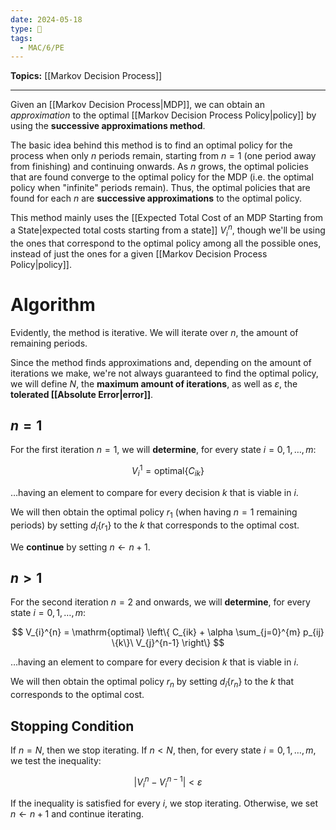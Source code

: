 ```yaml
---
date: 2024-05-18
type: 🧠
tags:
  - MAC/6/PE
---
```


**Topics:** [[Markov Decision Process]]

---

Given an [[Markov Decision Process|MDP]], we can obtain an _approximation_ to the optimal [[Markov Decision Process Policy|policy]] by using the **successive approximations method**. 

The basic idea behind this method is to find an optimal policy for the process when only $n$ periods remain, starting from $n=1$ (one period away from finishing) and continuing onwards. As $n$ grows, the optimal policies that are found converge to the optimal policy for the MDP (i.e. the optimal policy when "infinite" periods remain). Thus, the optimal policies that are found for each $n$ are **successive approximations** to the optimal policy.

This method mainly uses the [[Expected Total Cost of an MDP Starting from a State|expected total costs starting from a state]] $V_{i}^n$, though we'll be using the ones that correspond to the optimal policy among all the possible ones, instead of just the ones for a given [[Markov Decision Process Policy|policy]]. 

# Algorithm

Evidently, the method is iterative. We will iterate over $n$, the amount of remaining periods. 

Since the method finds approximations and, depending on the amount of iterations we make, we're not always guaranteed to find the optimal policy, we will define $N$, the **maximum amount of iterations**, as well as $\varepsilon$, the **tolerated [[Absolute Error|error]]**.

## $n=1$

For the first iteration $n=1$, we will **determine**, for every state $i = 0, 1, \dots, m$:

$$V_{i}^{1} = \mathrm{optimal}\{ C_{ik} \}$$

…having an element to compare for every decision $k$ that is viable in $i$. 

We will then obtain the optimal policy $r_{1}$ (when having $n=1$ remaining periods) by setting $d_{i}\{ r_{1} \}$ to the $k$ that corresponds to the optimal cost. 

We **continue** by setting $n \leftarrow n+1$.

## $n>1$

For the second iteration $n=2$ and onwards, we will **determine**, for every state $i = 0, 1, \dots, m$:

$$
V_{i}^{n} = \mathrm{optimal} \left\{ C_{ik} + \alpha \sum_{j=0}^{m} p_{ij} \{k\}\ V_{j}^{n-1} \right\} 
$$

…having an element to compare for every decision $k$ that is viable in $i$.

We will then obtain the optimal policy $r_{n}$ by setting $d_{i}\{ r_{n} \}$ to the $k$ that corresponds to the optimal cost.

## Stopping Condition

If $n = N$, then we stop iterating. If $n < N$, then, for every state $i = 0, 1, \dots, m$, we test the inequality:

$$
\left| V_{i}^{n} - V_{i}^{n-1} \right| < \varepsilon
$$

If the inequality is satisfied for every $i$, we stop iterating. Otherwise, we set $n \leftarrow n+1$ and continue iterating. 
